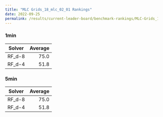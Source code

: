 ```yaml
---
title: "MLC Grids_18_mlc_02_01 Rankings"
date: 2022-09-25
permalink: /results/current-leader-board/benchmark-rankings/MLC-Grids_18_mlc_02_01-rankings
---
```



### 1min

| Solver | Average |
| ------ | ------: |
| RF_d-8 |    75.0 |
| RF_d-4 |    51.8 |

### 5min

| Solver | Average |
| ------ | ------: |
| RF_d-8 |    75.0 |
| RF_d-4 |    51.8 |

